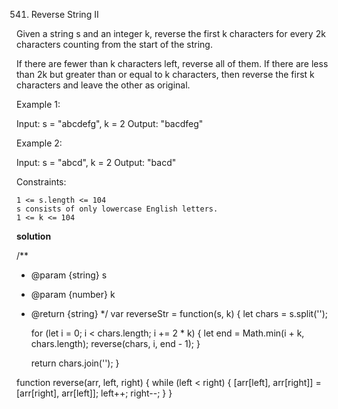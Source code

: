 541. Reverse String II

Given a string s and an integer k, reverse the first k characters for every 2k characters counting from the start of the string.

If there are fewer than k characters left, reverse all of them. If there are less than 2k but greater than or equal to k characters, then reverse the first k characters and leave the other as original.

 

Example 1:

Input: s = "abcdefg", k = 2
Output: "bacdfeg"

Example 2:

Input: s = "abcd", k = 2
Output: "bacd"

 

Constraints:

    1 <= s.length <= 104
    s consists of only lowercase English letters.
    1 <= k <= 104


**solution**

/**
 * @param {string} s
 * @param {number} k
 * @return {string}
 */
var reverseStr = function(s, k) {
    let chars = s.split('');

    for (let i = 0; i < chars.length; i += 2 * k) {
        let end = Math.min(i + k, chars.length);
        reverse(chars, i, end - 1);
    }

    return chars.join('');
}

function reverse(arr, left, right) {
    while (left < right) {
        [arr[left], arr[right]] = [arr[right], arr[left]];
        left++;
        right--;
    }
}
